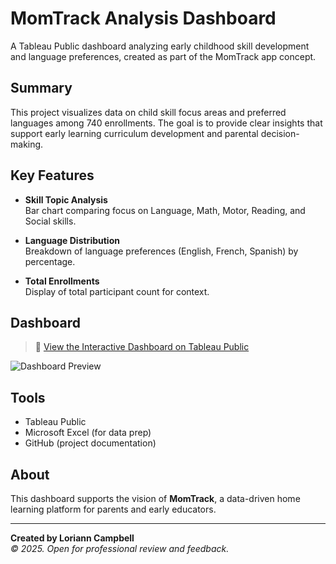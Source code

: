 # MomTrack Analysis Dashboard

A Tableau Public dashboard analyzing early childhood skill development and language preferences, created as part of the MomTrack app concept.

## Summary

This project visualizes data on child skill focus areas and preferred languages among 740 enrollments. The goal is to provide clear insights that support early learning curriculum development and parental decision-making.

## Key Features

- **Skill Topic Analysis**  
  Bar chart comparing focus on Language, Math, Motor, Reading, and Social skills.

- **Language Distribution**  
  Breakdown of language preferences (English, French, Spanish) by percentage.

- **Total Enrollments**  
  Display of total participant count for context.

## Dashboard

> 🔗 [View the Interactive Dashboard on Tableau Public](https://public.tableau.com/app/profile/loriann.campbell/viz/MomTrackAnalysisDashboard/MomTrackAnalysisDashboard?publish=yes)

![Dashboard Preview](preview-image.png)

## Tools

- Tableau Public  
- Microsoft Excel (for data prep)  
- GitHub (project documentation)

## About

This dashboard supports the vision of **MomTrack**, a data-driven home learning platform for parents and early educators.

---

**Created by Loriann Campbell**  
*© 2025. Open for professional review and feedback.*




